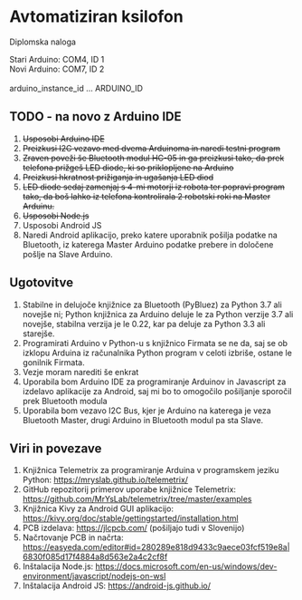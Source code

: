 # Avtomatiziran ksilofon
 Diplomska naloga
 
 Stari Arduino: COM4, ID 1 <br>
 Novi Arduino: COM7, ID 2 <br>
 <br>
 arduino_instance_id ... ARDUINO_ID <br>
 
## TODO - na novo z Arduino IDE
1. ~~Usposobi Arduino IDE~~
2. ~~Preizkusi I2C vezavo med dvema Arduinoma in naredi testni program~~
3. ~~Zraven poveži še Bluetooth modul HC-05 in ga preizkusi tako, da prek telefona prižgeš LED diode, ki so priklopljene na Arduino~~
4. ~~Preizkusi hkratnost prižiganja in ugašanja LED diod~~
5. ~~LED diode sedaj zamenjaj s 4-mi motorji iz robota ter popravi program tako, da boš lahko iz telefona kontrolirala 2 robotski roki na Master Arduinu.~~
6. ~~Usposobi Node.js~~
7. Usposobi Android JS
8. Naredi Android aplikacijo, preko katere uporabnik pošilja podatke na Bluetooth, iz katerega Master Arduino podatke prebere in določene pošlje na Slave Arduino.

 
## Ugotovitve
1. Stabilne in delujoče knjižnice za Bluetooth (PyBluez) za Python 3.7 ali novejše ni; Python knjižnica za Arduino deluje le za Python verzije 3.7 ali novejše, stabilna verzija je le 0.22, kar pa deluje za Python 3.3 ali starejše.
2. Programirati Arduino v Python-u s knjižnico Firmata se ne da, saj se ob izklopu Arduina iz računalnika Python program v celoti izbriše, ostane le gonilnik Firmata.
3. Vezje moram narediti še enkrat
4. Uporabila bom Arduino IDE za programiranje Arduinov in Javascript za izdelavo aplikacije za Android, saj mi bo to omogočilo pošiljanje sporočil prek Bluetooth modula
5. Uporabila bom vezavo I2C Bus, kjer je Arduino na katerega je veza Bluetooth Master, drugi Arduino in Bluetooth modul pa sta Slave.
 
## Viri in povezave
1. Knjižnica Telemetrix za programiranje Arduina v programskem jeziku Python: https://mryslab.github.io/telemetrix/
2. GitHub repozitorij primerov uporabe knjižnice Telemetrix: https://github.com/MrYsLab/telemetrix/tree/master/examples
3. Knjižnica Kivy za Android GUI aplikacijo: https://kivy.org/doc/stable/gettingstarted/installation.html
4. PCB izdelava: https://jlcpcb.com/ (pošiljajo tudi v Slovenijo)
5. Načrtovanje PCB in načrta: https://easyeda.com/editor#id=280289e818d9433c9aece03fcf519e8a|6830f085d17f4884a8d563e2a4c2cf8f
6. Inštalacija Node.js: https://docs.microsoft.com/en-us/windows/dev-environment/javascript/nodejs-on-wsl
7. Inštalacija Android JS: https://android-js.github.io/
